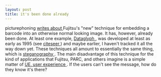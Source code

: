 ```yaml
---
layout: post
title: it's been done already 
---
```

<p>picturephoning <a href="http://www.textually.org/picturephoning/archives/004397.htm">writes about </a>Fujitsu's "new" technique for embedding a barcode into an otherwise normal looking image. It has, however, already been done. At least one example, <a href="http://www.parc.com/research/asd/projects/dataglyphs/">Dataglyph </a>, was developed at least as early as 1995 (see <a href="http://citeseer.ist.psu.edu/boney96digital.html">citeseer </a>) and maybe earlier, I haven't tracked it all the way down yet. These techniques all amount to essentially the same thing, which is <a href="http://en.wikipedia.org/wiki/Steganography">steganography </a>. The main disadvantage of this technique for the kind of applications that Fujitsu, PARC, and others imagine is a simple matter of <a href="http://semanticstudios.com/publications/semantics/000029.php">UE, user experience </a>. If the users can't see the message, how do they know it's there? </p>
